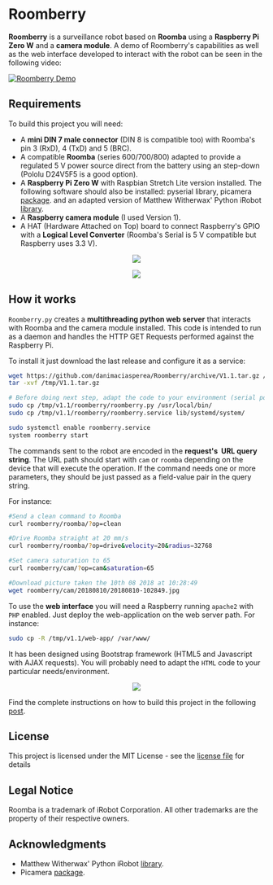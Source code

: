 # Roomberry

**Roomberry** is a surveillance robot based on **Roomba** using a **Raspberry Pi Zero W** and a **camera module**. A demo of Roomberry's capabilities as well as the web interface developed to interact with the robot can be seen in the following video:

[![Roomberry Demo](https://domoticproject.com/wp-content/uploads/2018/08/RoomberryDemoVisualCue.png)](https://www.youtube.com/watch?&v=kQcQSE5pvNA "Roomberry Demo")

## Requirements

To build this project you will need:
-	A **mini DIN 7 male connector** (DIN 8 is compatible too) with Roomba's pin 3 (RxD), 4 (TxD) and 5 (BRC).
-	A compatible **Roomba** (series 600/700/800) adapted to provide a regulated 5 V power source direct from the battery using an step-down (Pololu D24V5F5 is a good option).
-	A **Raspberry Pi Zero W** with Raspbian Stretch Lite version installed. The following software should also be installed: pyserial library, picamera [package](https://github.com/waveform80/picamera). and an adapted version of Matthew Witherwax' Python iRobot [library](https://github.com/danimaciasperea/irobot). 
-	A **Raspberry camera module** (I used Version 1).
-	A HAT (Hardware Attached on Top) board to connect Raspberry's GPIO with a **Logical Level Converter** (Roomba's Serial is 5 V compatible but Raspberry uses 3.3 V).
<p align="center">
<img src="https://domoticproject.com/wp-content/uploads/2018/08/Roofino_Roomba_RaspberryPiZeroW_Camera2.jpg">
</p>
<p align="center">
<img src="https://domoticproject.com/wp-content/uploads/2018/08/Roomberry-Front-View.jpg">
</p>

## How it works

`Roomberry.py` creates a **multithreading python web server** that interacts with Roomba and the camera module installed. This code is intended to run as a daemon and handles the HTTP GET Requests performed against the Raspberry Pi.

To install it just download the last release and configure it as a service:
```bash
wget https://github.com/danimaciasperea/Roomberry/archive/V1.1.tar.gz /tmp/
tar -xvf /tmp/V1.1.tar.gz

# Before doing next step, adapt the code to your environment (serial port used, IFTTT Key, etc.)
sudo cp /tmp/v1.1/roomberry/roomberry.py /usr/local/bin/
sudo cp /tmp/v1.1/roomberry/roomberry.service lib/systemd/system/

sudo systemctl enable roomberry.service
system roomberry start

```

The commands sent to the robot are encoded in the **request's  URL query string**. The URL path should start with `cam` or `roomba` depending on the device that will execute the operation. If the command needs one or more parameters, they should be just passed as a field-value pair in the query string.

For instance:

```bash
#Send a clean command to Roomba
curl roomberry/roomba/?op=clean

#Drive Roomba straight at 20 mm/s
curl roomberry/roomba/?op=drive&velocity=20&radius=32768

#Set camera saturation to 65
curl roomberry/cam/?op=cam&saturation=65

#Download picture taken the 10th 08 2018 at 10:28:49
wget roomberry/cam/20180810/20180810-102849.jpg
```

To use the **web interface** you will need a Raspberry running `apache2` with `PHP` enabled. Just deploy the web-application on the web server path. For instance:

```bash
sudo cp -R /tmp/v1.1/web-app/ /var/www/
```

It has been designed using Bootstrap framework (HTML5 and Javascript with AJAX requests). You will probably need to adapt the `HTML` code to your particular needs/environment.

<p align="center">
<img src="https://domoticproject.com/wp-content/uploads/2018/08/Screen-capture-WebInterface-Roomberry.png">
</p>

Find the complete instructions on how to build this project in the following [post](https://domoticproject.com/roomberry-surveillance-robot-roomba-raspberry-pi-zero-w-camera/).

## License
This project is licensed under the MIT License - see the  [license file](LICENSE.md) for details

## Legal Notice
Roomba is a trademark of iRobot Corporation. All other trademarks are the property of their respective owners.

## Acknowledgments

-  Matthew Witherwax' Python iRobot [library](https://github.com/julianpistorius/irobot).
-  Picamera [package](https://github.com/waveform80/picamera).



